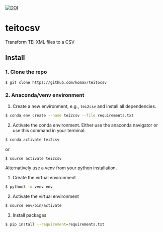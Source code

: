 [![DOI](https://zenodo.org/badge/DOI/10.5281/zenodo.3953314.svg)](https://doi.org/10.5281/zenodo.3953314)



# teitocsv
Transform TEI XML files to a CSV

## Install

### 1. Clone the repo
```bash
$ git clone https://github.com/komax/teitocsv
```

### 2. Anaconda/venv environment
1. Create a new environment, e.g., ```tei2csv``` and install all dependencies.
```bash
$ conda env create --name tei2csv --file requirements.txt
```

2. Activate the conda environment. Either use the anaconda navigator or use this command in your terminal:
```bash
$ conda activate tei2csv
```
or
```bash
$ source activate tei2csv
```
Alternatively use a venv from your python installation.
1. Create the virtual environment
```bash
$ python3 -m venv env
```

2. Activate the virtual environment
```bash
$ source env/bin/activate
```

3. Install packages
```bash
$ pip install --requirement=requirements.txt
```
